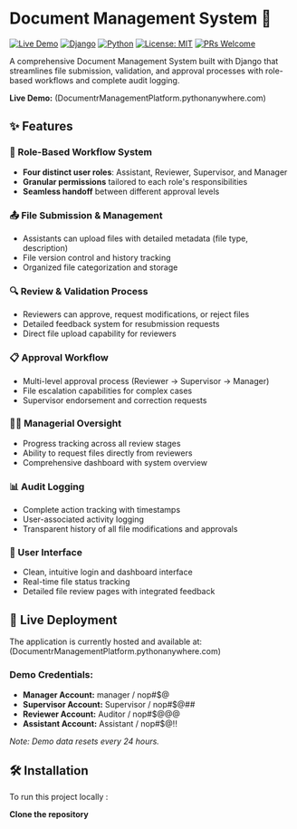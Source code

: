 # Document Management System 📁

[![Live Demo](https://img.shields.io/badge/Demo-Live%20Site-brightgreen)](DocumentrManagementPlatform.pythonanywhere.com)
[![Django](https://img.shields.io/badge/Django-4.2+-092E20?logo=django&logoColor=white)](https://www.djangoproject.com/)
[![Python](https://img.shields.io/badge/Python-3.8+-3776AB?logo=python&logoColor=white)](https://www.python.org/)
[![License: MIT](https://img.shields.io/badge/License-MIT-yellow.svg)](https://opensource.org/licenses/MIT)
[![PRs Welcome](https://img.shields.io/badge/PRs-welcome-brightgreen.svg)](CONTRIBUTING.md)

A comprehensive Document Management System built with Django that streamlines file submission, validation, and approval processes with role-based workflows and complete audit logging.

**Live Demo:** (DocumentrManagementPlatform.pythonanywhere.com)

## ✨ Features

### 👥 Role-Based Workflow System
- **Four distinct user roles**: Assistant, Reviewer, Supervisor, and Manager
- **Granular permissions** tailored to each role's responsibilities
- **Seamless handoff** between different approval levels

### 📤 File Submission & Management
- Assistants can upload files with detailed metadata (file type, description)
- File version control and history tracking
- Organized file categorization and storage

### 🔍 Review & Validation Process
- Reviewers can approve, request modifications, or reject files
- Detailed feedback system for resubmission requests
- Direct file upload capability for reviewers

### 📋 Approval Workflow
- Multi-level approval process (Reviewer → Supervisor → Manager)
- File escalation capabilities for complex cases
- Supervisor endorsement and correction requests

### 👨‍💼 Managerial Oversight
- Progress tracking across all review stages
- Ability to request files directly from reviewers
- Comprehensive dashboard with system overview

### 📊 Audit Logging
- Complete action tracking with timestamps
- User-associated activity logging
- Transparent history of all file modifications and approvals

### 🎨 User Interface
- Clean, intuitive login and dashboard interface
- Real-time file status tracking
- Detailed file review pages with integrated feedback

## 🚀 Live Deployment

The application is currently hosted and available at: (DocumentrManagementPlatform.pythonanywhere.com)

### Demo Credentials:
- **Manager Account:** manager / nop#$@
- **Supervisor Account:** Supervisor / nop#$@##
- **Reviewer Account:** Auditor / nop#$@@@
- **Assistant Account:** Assistant / nop#$@!!

*Note: Demo data resets every 24 hours.*

## 🛠️ Installation

To run this project locally :

**Clone the repository**
   
